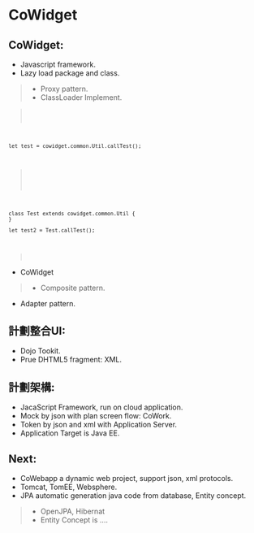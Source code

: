 # CoWidget
## CoWidget:
- Javascript framework.
- Lazy load package and class.

> - Proxy pattern.
> - ClassLoader Implement.

> <code>
	let test = cowidget.common.Util.callTest();
> </code>
> <code>
	class Test extends cowidget.common.Util {
	}
	
	let test2 = Test.callTest();
> </code>

- CoWidget

> - Composite pattern.

- Adapter pattern.


## 計劃整合UI:
- Dojo Tookit.
- Prue DHTML5 fragment: XML.


## 計劃架構:
- JacaScript Framework, run on cloud application.
- Mock by json with plan screen flow: CoWork.
- Token by json and xml with Application Server.
- Application Target is Java EE.

## Next:
- CoWebapp a dynamic web project, support json, xml protocols.
- Tomcat, TomEE, Websphere.
- JPA automatic generation java code from database, Entity concept.

> - OpenJPA, Hibernat
> - Entity Concept is ....

